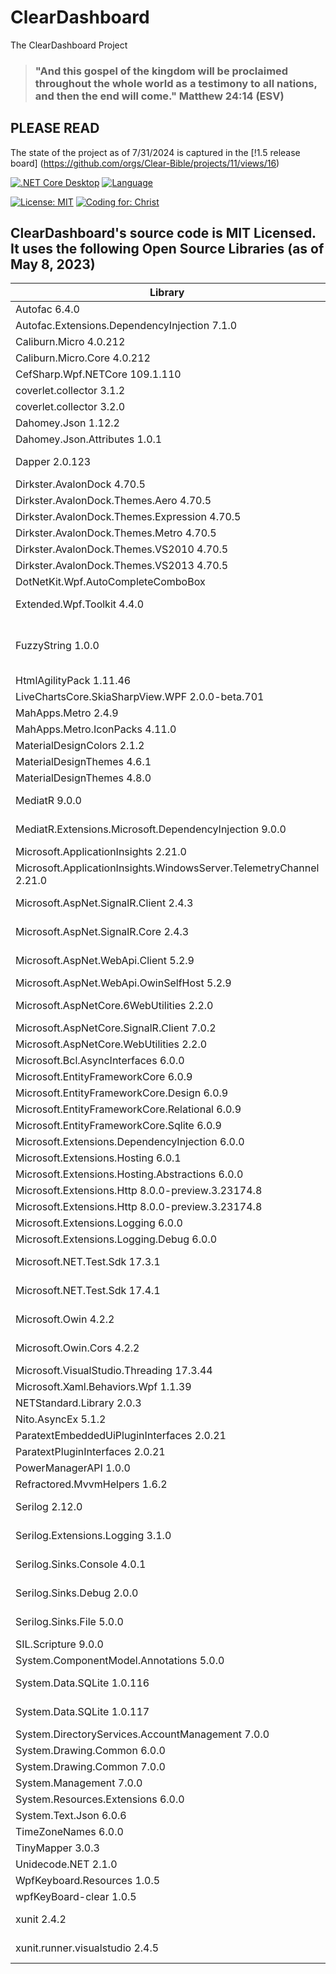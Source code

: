 # ClearDashboard
The ClearDashboard Project

> ### "And this gospel of the kingdom will be proclaimed throughout the whole world as a testimony to all nations, and then the end will come." Matthew 24:14 (ESV)

## PLEASE READ

The state of the project as of 7/31/2024 is captured in the [!1.5 release board] (https://github.com/orgs/Clear-Bible/projects/11/views/16)

[![.NET Core Desktop](https://github.com/Clear-Bible/ClearDashboard/actions/workflows/dotnet-desktop.yml/badge.svg)](https://github.com/Clear-Bible/ClearDashboard/actions/workflows/dotnet-desktop.yml)
[![Language](https://img.shields.io/badge/Language-C%23-blue.svg?style=flat-square)](https://docs.microsoft.com/en-us/dotnet/csharp/)

[![License: MIT](https://img.shields.io/badge/License-MIT-yellow.svg)](https://github.com/Clear-Bible/ClearDashboard/blob/main/LICENSE)
[![Coding for: Christ](https://img.shields.io/badge/Coding%20for-Christ-purple.svg)](https://www.clear.bible/)

## ClearDashboard's source code is MIT Licensed.  It uses the following Open Source Libraries (as of May 8, 2023)

| Library| License | Link to License | 
|----------------------------------------------------------|------------------|-----------------------------------------|
| Autofac 6.4.0 | MIT | https://github.com/autofac/Autofac/blob/develop/LICENSE | 
| Autofac.Extensions.DependencyInjection 7.1.0 | MIT | https://github.com/autofac/Autofac/blob/develop/LICENSE | 
| Caliburn.Micro 4.0.212 | MIT | https://github.com/coverlet-coverage/coverlet/blob/master/LICENSE | 
| Caliburn.Micro.Core 4.0.212 | MIT | https://github.com/coverlet-coverage/coverlet/blob/master/LICENSE | 
| CefSharp.Wpf.NETCore 109.1.110 | MIT | https://www.nuget.org/packages/CefSharp.Wpf.NETCore/113.1.40/License | 
| coverlet.collector 3.1.2 | MIT | https://github.com/coverlet-coverage/coverlet/blob/master/LICENSE | 
| coverlet.collector 3.2.0 | MIT | https://github.com/coverlet-coverage/coverlet/blob/master/LICENSE | 
| Dahomey.Json 1.12.2 | MIT | https://github.com/dahomey-technologies/Dahomey.Json/blob/master/LICENSE | 
| Dahomey.Json.Attributes 1.0.1 | MIT | https://github.com/dahomey-technologies/Dahomey.Json/blob/master/LICENSE | 
| Dapper 2.0.123 | Apache 2.0 | https://github.com/DapperLib/Dapper/blob/main/License.txt | 
| Dirkster.AvalonDock 4.70.5 | MS-PL | https://github.com/Dirkster99/AvalonDock/blob/master/LICENSE | 
| Dirkster.AvalonDock.Themes.Aero 4.70.5 | MS-PL | https://github.com/Dirkster99/AvalonDock/blob/master/LICENSE | 
| Dirkster.AvalonDock.Themes.Expression 4.70.5 | MS-PL | https://github.com/Dirkster99/AvalonDock/blob/master/LICENSE | 
| Dirkster.AvalonDock.Themes.Metro 4.70.5 | MS-PL | https://github.com/Dirkster99/AvalonDock/blob/master/LICENSE | 
| Dirkster.AvalonDock.Themes.VS2010 4.70.5 | MS-PL | https://github.com/Dirkster99/AvalonDock/blob/master/LICENSE | 
| Dirkster.AvalonDock.Themes.VS2013 4.70.5 | MS-PL | https://github.com/Dirkster99/AvalonDock/blob/master/LICENSE | 
| DotNetKit.Wpf.AutoCompleteComboBox | MIT | https://github.com/vain0x/DotNetKit.Wpf.AutoCompleteComboBox/blob/main/LICENSE.md | 
| Extended.Wpf.Toolkit 4.4.0 | Common License | https://www.nuget.org/packages/Extended.Wpf.Toolkit/4.4.0/License | 
| FuzzyString 1.0.0 | Eclipse Public License 1.0 | https://github.com/kdjones/fuzzystring/blob/master/LICENSE | 
| HtmlAgilityPack 1.11.46 | MIT | https://github.com/zzzprojects/html-agility-pack/blob/master/LICENSE | 
| LiveChartsCore.SkiaSharpView.WPF 2.0.0-beta.701 | MIT | https://github.com/beto-rodriguez/LiveCharts2/blob/master/LICENSE | 
| MahApps.Metro 2.4.9 | MIT | https://github.com/MahApps/MahApps.Metro/blob/develop/LICENSE | 
| MahApps.Metro.IconPacks 4.11.0 | MIT | https://github.com/MahApps/MahApps.Metro/blob/develop/LICENSE | 
| MaterialDesignColors 2.1.2 | MIT | https://github.com/MaterialDesignInXAML/MaterialDesignInXamlToolkit/blob/master/LICENSE | 
| MaterialDesignThemes 4.6.1 | MIT | https://github.com/MaterialDesignInXAML/MaterialDesignInXamlToolkit/blob/master/LICENSE | 
| MaterialDesignThemes 4.8.0 | MIT | https://github.com/MaterialDesignInXAML/MaterialDesignInXamlToolkit/blob/master/LICENSE | 
| MediatR 9.0.0 | Apache 2.0 | https://github.com/jbogard/MediatR/blob/master/LICENSE | 
| MediatR.Extensions.Microsoft.DependencyInjection 9.0.0 | Apache 2.0 | https://github.com/jbogard/MediatR/blob/master/LICENSE | 
| Microsoft.ApplicationInsights 2.21.0 | MIT | https://github.com/microsoft/ApplicationInsights-dotnet/blob/main/LICENSE | 
| Microsoft.ApplicationInsights.WindowsServer.TelemetryChannel 2.21.0 | MIT | https://licenses.nuget.org/MIT | 
| Microsoft.AspNet.SignalR.Client 2.4.3 | Apache 2.0 | https://www.apache.org/licenses/LICENSE-2.0 | 
| Microsoft.AspNet.SignalR.Core 2.4.3 | Apache 2.0 | https://www.apache.org/licenses/LICENSE-2.0 | 
| Microsoft.AspNet.WebApi.Client 5.2.9 | Common License | https://www.nuget.org/packages/Microsoft.AspNet.WebApi.Client/5.2.9/License | 
| Microsoft.AspNet.WebApi.OwinSelfHost 5.2.9 | MS-PL | https://www.nuget.org/packages/Microsoft.AspNet.WebApi.OwinSelfHost/5.2.9/License | 
| Microsoft.AspNetCore.6WebUtilities 2.2.0 | Apache 2.0 | https://raw.githubusercontent.com/aspnet/AspNetCore/2.0.0/LICENSE.txt | 
| Microsoft.AspNetCore.SignalR.Client 7.0.2 | MIT | https://github.com/dotnet/aspnetcore/blob/main/LICENSE.txt | 
| Microsoft.AspNetCore.WebUtilities 2.2.0 | MIT | https://raw.githubusercontent.com/aspnet/AspNetCore/2.0.0/LICENSE.txtt | 
| Microsoft.Bcl.AsyncInterfaces 6.0.0 | MIT | https://github.com/dotnet/runtime/blob/main/LICENSE.TXT | 
| Microsoft.EntityFrameworkCore 6.0.9 | MIT | https://github.com/dotnet/efcore/blob/main/LICENSE.txt | 
| Microsoft.EntityFrameworkCore.Design 6.0.9 | MIT | https://github.com/dotnet/efcore/blob/main/LICENSE.txt | 
| Microsoft.EntityFrameworkCore.Relational 6.0.9 | MIT | https://github.com/dotnet/efcore/blob/main/LICENSE.txt | 
| Microsoft.EntityFrameworkCore.Sqlite 6.0.9 | MIT | https://github.com/dotnet/efcore/blob/main/LICENSE.txt | 
| Microsoft.Extensions.DependencyInjection 6.0.0 | MIT | https://github.com/dotnet/runtime/blob/main/LICENSE.TXT | 
| Microsoft.Extensions.Hosting 6.0.1 | MIT | https://github.com/dotnet/runtime/blob/main/LICENSE.TXT | 
| Microsoft.Extensions.Hosting.Abstractions 6.0.0 | MIT | https://github.com/dotnet/runtime/blob/main/LICENSE.TXT | 
| Microsoft.Extensions.Http 8.0.0-preview.3.23174.8 | MIT | https://github.com/dotnet/runtime/blob/main/LICENSE.TXT | 
| Microsoft.Extensions.Http 8.0.0-preview.3.23174.8 | MIT | https://github.com/dotnet/runtime/blob/main/LICENSE.TXT | 
| Microsoft.Extensions.Logging 6.0.0 | MIT | https://github.com/dotnet/runtime/blob/main/LICENSE.TXT | 
| Microsoft.Extensions.Logging.Debug 6.0.0 | MIT | https://github.com/dotnet/runtime/blob/main/LICENSE.TXT | 
| Microsoft.NET.Test.Sdk 17.3.1 | Common License | https://www.nuget.org/packages/Microsoft.NET.Test.Sdk/17.6.0/License | 
| Microsoft.NET.Test.Sdk 17.4.1 | Common License | https://www.nuget.org/packages/Microsoft.NET.Test.Sdk/17.4.1/License | 
| Microsoft.Owin 4.2.2 | Apache 2.0 | https://licenses.nuget.org/Apache-2.0 | 
| Microsoft.Owin.Cors 4.2.2 | Apache 2.0 | https://licenses.nuget.org/Apache-2.0 | 
| Microsoft.VisualStudio.Threading 17.3.44 | MIT | https://github.com/microsoft/vs-threading/blob/main/LICENSE | 
| Microsoft.Xaml.Behaviors.Wpf 1.1.39 | MIT | https://github.com/microsoft/XamlBehaviorsWpf/blob/master/LICENSE | 
| NETStandard.Library 2.0.3 | MIT | https://github.com/dotnet/runtime/blob/main/LICENSE.TXT | 
| Nito.AsyncEx 5.1.2 | MIT | https://github.com/StephenCleary/AsyncEx/blob/master/LICENSE | 
| ParatextEmbeddedUiPluginInterfaces 2.0.21 | MIT | https://licenses.nuget.org/MITT | 
| ParatextPluginInterfaces 2.0.21 | MIT | https://licenses.nuget.org/MIT | 
| PowerManagerAPI 1.0.0 | MIT | https://github.com/Ravatsaas/PowerManagerAPI/blob/master/LICENSE | 
| Refractored.MvvmHelpers 1.6.2 | MIT | https://github.com/jamesmontemagno/mvvm-helpers/blob/master/LICENSE.md | 
| Serilog 2.12.0 | Apache 2.0 | https://www.apache.org/licenses/LICENSE-2.0 | 
| Serilog.Extensions.Logging 3.1.0 | Apache 2.0 | https://www.apache.org/licenses/LICENSE-2.0 | 
| Serilog.Sinks.Console 4.0.1 | Apache 2.0 | https://www.apache.org/licenses/LICENSE-2.0 | 
| Serilog.Sinks.Debug 2.0.0 | Apache 2.0 | https://www.apache.org/licenses/LICENSE-2.0 | 
| Serilog.Sinks.File 5.0.0 | Apache 2.0 | https://www.apache.org/licenses/LICENSE-2.0 | 
| SIL.Scripture 9.0.0 | MIT | https://software.sil.org/scriptureappbuilder/license/ | 
| System.ComponentModel.Annotations 5.0.0 | MIT | https://github.com/dotnet/runtime/blob/main/LICENSE.TXT | 
| System.Data.SQLite 1.0.116 | Public Domain | https://www.sqlite.org/copyright.html | 
| System.Data.SQLite 1.0.117 | Public Domain | https://www.sqlite.org/copyright.html | 
| System.DirectoryServices.AccountManagement 7.0.0 | MIT | https://github.com/dotnet/runtime/blob/main/LICENSE.TXT | 
| System.Drawing.Common 6.0.0 | MIT | https://github.com/dotnet/runtime/blob/main/LICENSE.TXT | 
| System.Drawing.Common 7.0.0 | MIT | https://github.com/dotnet/runtime/blob/main/LICENSE.TXT | 
| System.Management 7.0.0 | MIT | https://github.com/dotnet/runtime/blob/main/LICENSE.TXT | 
| System.Resources.Extensions 6.0.0 | MIT | https://github.com/dotnet/runtime/blob/main/LICENSE.TXT | 
| System.Text.Json 6.0.6 | MIT | https://github.com/dotnet/runtime/blob/main/LICENSE.TXT | 
| TimeZoneNames 6.0.0 | MIT | https://github.com/mattjohnsonpint/TimeZoneNames/blob/main/LICENSE | 
| TinyMapper 3.0.3 | MIT | https://github.com/TinyMapper/TinyMapper/blob/master/LICENSE | 
| Unidecode.NET 2.1.0 | MIT | https://github.com/thecoderok/Unidecode.NET/blob/master/LICENSE | 
| WpfKeyboard.Resources 1.0.5 | MIT | https://github.com/naveedmurtuza/VirtualKeyboardControl/blob/master/LICENSE | 
| wpfKeyBoard-clear 1.0.5 | MIT | https://github.com/naveedmurtuza/VirtualKeyboardControl/blob/master/LICENSE | 
| xunit 2.4.2 | Apache 2.0 | https://github.com/xunit/xunit/blob/main/LICENSE | 
| xunit.runner.visualstudio 2.4.5 | Apache 2.0 | https://github.com/xunit/visualstudio.xunit/blob/main/License.txt | 

